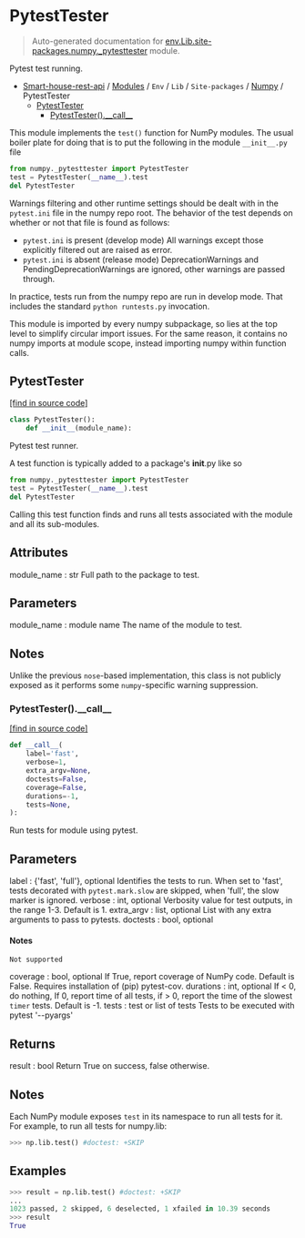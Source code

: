 # PytestTester

> Auto-generated documentation for [env.Lib.site-packages.numpy._pytesttester](..\..\..\..\..\env\Lib\site-packages\numpy\_pytesttester.py) module.

Pytest test running.

- [Smart-house-rest-api](..\..\..\..\README.md#description) / [Modules](..\..\..\..\MODULES.md#smart-house-rest-api-modules) / `Env` / `Lib` / `Site-packages` / [Numpy](index.md#numpy) / PytestTester
    - [PytestTester](#pytesttester)
        - [PytestTester().\_\_call\_\_](#pytesttester__call__)

This module implements the ``test()`` function for NumPy modules. The usual
boiler plate for doing that is to put the following in the module
``__init__.py`` file

```python
from numpy._pytesttester import PytestTester
test = PytestTester(__name__).test
del PytestTester
```

Warnings filtering and other runtime settings should be dealt with in the
``pytest.ini`` file in the numpy repo root. The behavior of the test depends on
whether or not that file is found as follows:

* ``pytest.ini`` is present (develop mode)
    All warnings except those explicitly filtered out are raised as error.
* ``pytest.ini`` is absent (release mode)
    DeprecationWarnings and PendingDeprecationWarnings are ignored, other
    warnings are passed through.

In practice, tests run from the numpy repo are run in develop mode. That
includes the standard ``python runtests.py`` invocation.

This module is imported by every numpy subpackage, so lies at the top level to
simplify circular import issues. For the same reason, it contains no numpy
imports at module scope, instead importing numpy within function calls.

## PytestTester

[[find in source code]](..\..\..\..\..\env\Lib\site-packages\numpy\_pytesttester.py#L45)

```python
class PytestTester():
    def __init__(module_name):
```

Pytest test runner.

A test function is typically added to a package's __init__.py like so

```python
from numpy._pytesttester import PytestTester
test = PytestTester(__name__).test
del PytestTester
```

Calling this test function finds and runs all tests associated with the
module and all its sub-modules.

Attributes
----------
module_name : str
    Full path to the package to test.

Parameters
----------
module_name : module name
    The name of the module to test.

Notes
-----
Unlike the previous ``nose``-based implementation, this class is not
publicly exposed as it performs some ``numpy``-specific warning
suppression.

### PytestTester().\_\_call\_\_

[[find in source code]](..\..\..\..\..\env\Lib\site-packages\numpy\_pytesttester.py#L78)

```python
def __call__(
    label='fast',
    verbose=1,
    extra_argv=None,
    doctests=False,
    coverage=False,
    durations=-1,
    tests=None,
):
```

Run tests for module using pytest.

Parameters
----------
label : {'fast', 'full'}, optional
    Identifies the tests to run. When set to 'fast', tests decorated
    with `pytest.mark.slow` are skipped, when 'full', the slow marker
    is ignored.
verbose : int, optional
    Verbosity value for test outputs, in the range 1-3. Default is 1.
extra_argv : list, optional
    List with any extra arguments to pass to pytests.
doctests : bool, optional

#### Notes

    Not supported
coverage : bool, optional
    If True, report coverage of NumPy code. Default is False.
    Requires installation of (pip) pytest-cov.
durations : int, optional
    If < 0, do nothing, If 0, report time of all tests, if > 0,
    report the time of the slowest `timer` tests. Default is -1.
tests : test or list of tests
    Tests to be executed with pytest '--pyargs'

Returns
-------
result : bool
    Return True on success, false otherwise.

Notes
-----
Each NumPy module exposes `test` in its namespace to run all tests for
it. For example, to run all tests for numpy.lib:

```python
>>> np.lib.test() #doctest: +SKIP
```

Examples
--------

```python
>>> result = np.lib.test() #doctest: +SKIP
...
1023 passed, 2 skipped, 6 deselected, 1 xfailed in 10.39 seconds
>>> result
True

